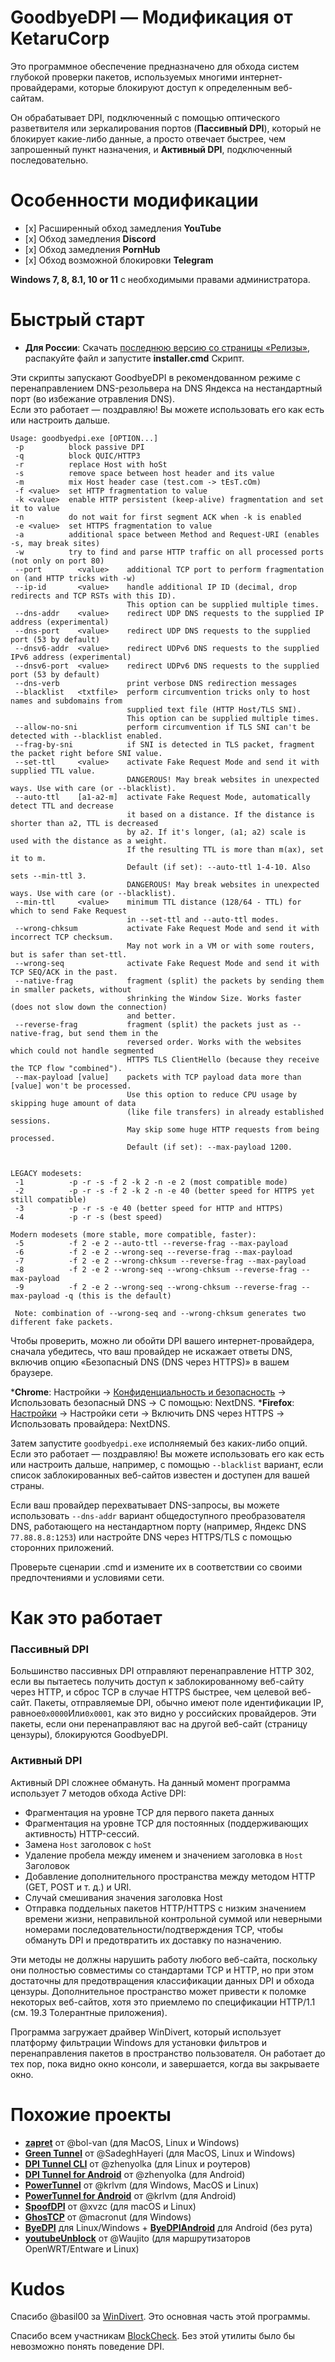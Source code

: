 GoodbyeDPI — Модификация от KetaruCorp
=========================

Это программное обеспечение предназначено для обхода систем глубокой проверки пакетов, используемых многими интернет-провайдерами, которые блокируют доступ к определенным веб-сайтам.

Он обрабатывает DPI, подключенный с помощью оптического разветвителя или зеркалирования портов (**Пассивный DPI**), который не блокирует какие-либо данные, а просто отвечает быстрее, чем запрошенный пункт назначения, и **Активный DPI**, подключенный последовательно.

# Особенности модификации
<ul>
 <li>[x] Расширенный обход замедления <b>YouTube</b> </li>
 <li>[x] Обход замедления <b>Discord</b></li>
 <li>[x] Обход замедления <b>PornHub</b></li>
 <li>[x] Обход возможной блокировки <b>Telegram</b></li>
</ul>

**Windows 7, 8, 8.1, 10 or 11** с необходимыми правами администратора.

# Быстрый старт

* **Для России**: Скачать [последнюю версию со страницы «Релизы»](https://github.com/ValdikSS/GoodbyeDPI/releases), распакуйте файл и запустите **installer.cmd** Скрипт.

Эти скрипты запускают GoodbyeDPI в рекомендованном режиме с перенаправлением DNS-резольвера на DNS Яндекса на нестандартный порт (во избежание отравления DNS).  
Если это работает — поздравляю! Вы можете использовать его как есть или настроить дальше.

```
Usage: goodbyedpi.exe [OPTION...]
 -p          block passive DPI
 -q          block QUIC/HTTP3
 -r          replace Host with hoSt
 -s          remove space between host header and its value
 -m          mix Host header case (test.com -> tEsT.cOm)
 -f <value>  set HTTP fragmentation to value
 -k <value>  enable HTTP persistent (keep-alive) fragmentation and set it to value
 -n          do not wait for first segment ACK when -k is enabled
 -e <value>  set HTTPS fragmentation to value
 -a          additional space between Method and Request-URI (enables -s, may break sites)
 -w          try to find and parse HTTP traffic on all processed ports (not only on port 80)
 --port        <value>    additional TCP port to perform fragmentation on (and HTTP tricks with -w)
 --ip-id       <value>    handle additional IP ID (decimal, drop redirects and TCP RSTs with this ID).
                          This option can be supplied multiple times.
 --dns-addr    <value>    redirect UDP DNS requests to the supplied IP address (experimental)
 --dns-port    <value>    redirect UDP DNS requests to the supplied port (53 by default)
 --dnsv6-addr  <value>    redirect UDPv6 DNS requests to the supplied IPv6 address (experimental)
 --dnsv6-port  <value>    redirect UDPv6 DNS requests to the supplied port (53 by default)
 --dns-verb               print verbose DNS redirection messages
 --blacklist   <txtfile>  perform circumvention tricks only to host names and subdomains from
                          supplied text file (HTTP Host/TLS SNI).
                          This option can be supplied multiple times.
 --allow-no-sni           perform circumvention if TLS SNI can't be detected with --blacklist enabled.
 --frag-by-sni            if SNI is detected in TLS packet, fragment the packet right before SNI value.
 --set-ttl     <value>    activate Fake Request Mode and send it with supplied TTL value.
                          DANGEROUS! May break websites in unexpected ways. Use with care (or --blacklist).
 --auto-ttl    [a1-a2-m]  activate Fake Request Mode, automatically detect TTL and decrease
                          it based on a distance. If the distance is shorter than a2, TTL is decreased
                          by a2. If it's longer, (a1; a2) scale is used with the distance as a weight.
                          If the resulting TTL is more than m(ax), set it to m.
                          Default (if set): --auto-ttl 1-4-10. Also sets --min-ttl 3.
                          DANGEROUS! May break websites in unexpected ways. Use with care (or --blacklist).
 --min-ttl     <value>    minimum TTL distance (128/64 - TTL) for which to send Fake Request
                          in --set-ttl and --auto-ttl modes.
 --wrong-chksum           activate Fake Request Mode and send it with incorrect TCP checksum.
                          May not work in a VM or with some routers, but is safer than set-ttl.
 --wrong-seq              activate Fake Request Mode and send it with TCP SEQ/ACK in the past.
 --native-frag            fragment (split) the packets by sending them in smaller packets, without
                          shrinking the Window Size. Works faster (does not slow down the connection)
                          and better.
 --reverse-frag           fragment (split) the packets just as --native-frag, but send them in the
                          reversed order. Works with the websites which could not handle segmented
                          HTTPS TLS ClientHello (because they receive the TCP flow "combined").
 --max-payload [value]    packets with TCP payload data more than [value] won't be processed.
                          Use this option to reduce CPU usage by skipping huge amount of data
                          (like file transfers) in already established sessions.
                          May skip some huge HTTP requests from being processed.
                          Default (if set): --max-payload 1200.


LEGACY modesets:
 -1          -p -r -s -f 2 -k 2 -n -e 2 (most compatible mode)
 -2          -p -r -s -f 2 -k 2 -n -e 40 (better speed for HTTPS yet still compatible)
 -3          -p -r -s -e 40 (better speed for HTTP and HTTPS)
 -4          -p -r -s (best speed)

Modern modesets (more stable, more compatible, faster):
 -5          -f 2 -e 2 --auto-ttl --reverse-frag --max-payload
 -6          -f 2 -e 2 --wrong-seq --reverse-frag --max-payload
 -7          -f 2 -e 2 --wrong-chksum --reverse-frag --max-payload
 -8          -f 2 -e 2 --wrong-seq --wrong-chksum --reverse-frag --max-payload
 -9          -f 2 -e 2 --wrong-seq --wrong-chksum --reverse-frag --max-payload -q (this is the default)

 Note: combination of --wrong-seq and --wrong-chksum generates two different fake packets.
```

Чтобы проверить, можно ли обойти DPI вашего интернет-провайдера, сначала убедитесь, что ваш провайдер не искажает ответы DNS, включив опцию «Безопасный DNS (DNS через HTTPS)» в вашем браузере.

***Chrome**: Настройки → [Конфиденциальность и безопасность](chrome://settings/security) → Использовать безопасный DNS → С помощью: NextDNS.
***Firefox**: [Настройки](about:preferences) → Настройки сети → Включить DNS через HTTPS → Использовать провайдера: NextDNS.

Затем запустите `goodbyedpi.exe` исполняемый без каких-либо опций. Если это работает — поздравляю! Вы можете использовать его как есть или настроить дальше, например, с помощью `--blacklist` вариант, если список заблокированных веб-сайтов известен и доступен для вашей страны.

Если ваш провайдер перехватывает DNS-запросы, вы можете использовать `--dns-addr` вариант общедоступного преобразователя DNS, работающего на нестандартном порту (например, Яндекс DNS `77.88.8.8:1253`) или настройте DNS через HTTPS/TLS с помощью сторонних приложений.

Проверьте сценарии .cmd и измените их в соответствии со своими предпочтениями и условиями сети.

# Как это работает

### Пассивный DPI

Большинство пассивных DPI отправляют перенаправление HTTP 302, если вы пытаетесь получить доступ к заблокированному веб-сайту через HTTP, и сброс TCP в случае HTTPS быстрее, чем целевой веб-сайт. Пакеты, отправляемые DPI, обычно имеют поле идентификации IP, равное`0x0000`Или`0x0001`, как это видно у российских провайдеров. Эти пакеты, если они перенаправляют вас на другой веб-сайт (страницу цензуры), блокируются GoodbyeDPI.

### Активный DPI

Активный DPI сложнее обмануть. На данный момент программа использует 7 методов обхода Active DPI:

* Фрагментация на уровне TCP для первого пакета данных
* Фрагментация на уровне TCP для постоянных (поддерживающих активность) HTTP-сессий.
* Замена `Host` заголовок с `hoSt`
* Удаление пробела между именем и значением заголовка в `Host` Заголовок
* Добавление дополнительного пространства между методом HTTP (GET, POST и т. д.) и URI.
* Случай смешивания значения заголовка Host
* Отправка поддельных пакетов HTTP/HTTPS с низким значением времени жизни, неправильной контрольной суммой или неверными номерами последовательности/подтверждения TCP, чтобы обмануть DPI и предотвратить их доставку по назначению.

Эти методы не должны нарушить работу любого веб-сайта, поскольку они полностью совместимы со стандартами TCP и HTTP, но при этом достаточны для предотвращения классификации данных DPI и обхода цензуры. Дополнительное пространство может привести к поломке некоторых веб-сайтов, хотя это приемлемо по спецификации HTTP/1.1 (см. 19.3 Толерантные приложения).

Программа загружает драйвер WinDivert, который использует платформу фильтрации Windows для установки фильтров и перенаправления пакетов в пространство пользователя. Он работает до тех пор, пока видно окно консоли, и завершается, когда вы закрываете окно.

# Похожие проекты

- **[zapret](https://github.com/bol-van/zapret)** от @bol-van (для MacOS, Linux и Windows)
- **[Green Tunnel](https://github.com/SadeghHayeri/GreenTunnel)** от @SadeghHayeri (для MacOS, Linux и Windows)
- **[DPI Tunnel CLI](https://github.com/nomoresat/DPITunnel-cli)** от @zhenyolka (для Linux и роутеров)
- **[DPI Tunnel for Android](https://github.com/nomoresat/DPITunnel-android)** от @zhenyolka (для Android)
- **[PowerTunnel](https://github.com/krlvm/PowerTunnel)** от @krlvm (для Windows, MacOS и Linux)
- **[PowerTunnel for Android](https://github.com/krlvm/PowerTunnel-Android)** от @krlvm (для Android)
- **[SpoofDPI](https://github.com/xvzc/SpoofDPI)** от @xvzc (для macOS и Linux)
- **[GhosTCP](https://github.com/macronut/ghostcp)** от @macronut (для Windows)
- **[ByeDPI](https://github.com/hufrea/byedpi)** для Linux/Windows + **[ByeDPIAndroid](https://github.com/dovecoteescapee/ByeDPIAndroid/)** для Android (без рута)
- **[youtubeUnblock](https://github.com/Waujito/youtubeUnblock/)** от @Waujito (для маршрутизаторов OpenWRT/Entware и Linux)

# Kudos

Спасибо @basil00 за [WinDivert](https://github.com/basil00/Divert). Это основная часть этой программы.

Спасибо всем участникам [BlockCheck](https://github.com/ValdikSS/blockcheck). Без этой утилиты было бы невозможно понять поведение DPI.
